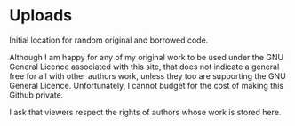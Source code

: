 # Uploads
Initial location for random original and borrowed code.

Although I am happy for any of my original work to be used under the GNU General Licence associated with this site, that does not indicate a general free for all with other authors work, unless they too are supporting the GNU General Licence. Unfortunately, I cannot budget for the cost of making this Github private.

I ask that viewers respect the rights of authors whose work is stored here.
